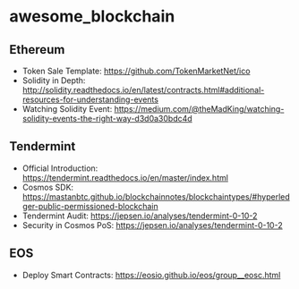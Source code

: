 # awesome_blockchain

## Ethereum

- Token Sale Template: https://github.com/TokenMarketNet/ico
- Solidity in Depth: http://solidity.readthedocs.io/en/latest/contracts.html#additional-resources-for-understanding-events
- Watching Solidity Event: https://medium.com/@theMadKing/watching-solidity-events-the-right-way-d3d0a30bdc4d

## Tendermint

- Official Introduction: https://tendermint.readthedocs.io/en/master/index.html
- Cosmos SDK: https://mastanbtc.github.io/blockchainnotes/blockchaintypes/#hyperledger-public-permissioned-blockchain
- Tendermint Audit: https://jepsen.io/analyses/tendermint-0-10-2
- Security in Cosmos PoS: https://jepsen.io/analyses/tendermint-0-10-2

## EOS

- Deploy Smart Contracts: https://eosio.github.io/eos/group__eosc.html
